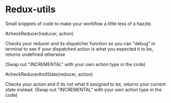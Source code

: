 # Redux-utils

Small snippets of code to make your workflow a little less of a hazzle.

#checkReducer(reducer, action)

Checks your reducer and its dispatcher function so you can "debug" in terminal
to see if your dispatched action is what you expected it to be, returns undefined otherwise

(Swap out "INCREMENTAL" with your own action type in the code)

#checkReducerAndState(reducer, action)

Checks your action and if its not what it assigned to be, returns your current state instead.
(Swap out "INCREMENTAL" with your own action type in the code)
